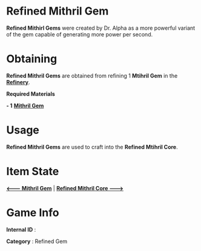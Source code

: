 # Refined Mithril Gem

**Refined Mithirl Gems** were created by Dr. Alpha as a more powerful variant of the gem capable of generating more power per second.

# Obtaining

**Refined Mithril Gems** are obtained from refining 1 **Mtihril Gem** in the [**Refinery**]().

**Required Materials**

**- 1** [**Mithril Gem**](https://github.com/AlphaMC0/Lone-Martian/blob/main/Mithril%20Gem.md)

# Usage

**Refined Mithril Gems** are used to craft into the **Refined Mtihril Core**.

# Item State

[**<--- Mithril Gem**](https://github.com/AlphaMC0/Lone-Martian/blob/main/Mithril%20Gem.md) | [**Refined Mithril Core --->**](https://github.com/AlphaMC0/Lone-Martian/blob/main/Refined%20Mithril%20Core.md)

# Game Info

**Internal ID** : 

**Category** : Refined Gem
